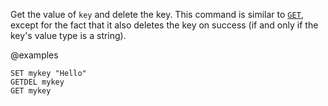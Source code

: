 Get the value of `key` and delete the key.
This command is similar to [`GET`](./get), except for the fact that it also deletes the key on success (if and only if the key's value type is a string).

@examples

```cli
SET mykey "Hello"
GETDEL mykey
GET mykey
```

